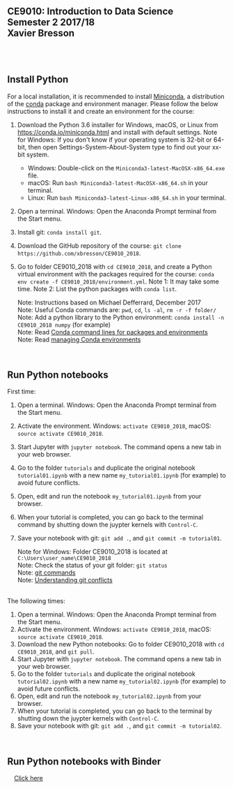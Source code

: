 ## CE9010: Introduction to Data Science <br> Semester 2 2017/18 <br> Xavier Bresson
  
<br>
<br>

## Install Python 

For a local installation, it is recommended to install [Miniconda], a distribution of the [conda] package and environment manager. Please follow the below instructions to install it and create an environment for the course:

1. Download the Python 3.6 installer for Windows, macOS, or Linux from <https://conda.io/miniconda.html> and install with default settings. Note for Windows: If you don't know if your operating system is 32-bit or 64-bit, then open Settings-System-About-System type to find out your xx-bit system.
   * Windows: Double-click on the `Miniconda3-latest-MacOSX-x86_64.exe` file. 
   * macOS: Run `bash Miniconda3-latest-MacOSX-x86_64.sh` in your terminal.
   * Linux: Run `bash Miniconda3-latest-Linux-x86_64.sh` in your terminal.
1. Open a terminal. Windows: Open the Anaconda Prompt terminal from the Start menu.
1. Install git: `conda install git`.
1. Download the GitHub repository of the course: `git clone https://github.com/xbresson/CE9010_2018`.
1. Go to folder CE9010_2018 with `cd CE9010_2018`, and create a Python virtual environment with the packages required for the course: `conda env create -f CE9010_2018/environment.yml`. Note 1: It may take some time. Note 2: List the python packages with `conda list`.

   Note: Instructions based on Michael Defferrard, December 2017<br>
   Note: Useful Conda commands are: `pwd`, `cd`, `ls -al`, `rm -r -f folder/`<br>
   Note: Add a python library to the Python environment: `conda install -n CE9010_2018 numpy` (for example)<br>
   Note: Read [Conda command lines for packages and environments]<br>
   Note: Read [managing Conda environments]

[managing Conda environments]: conda/conda_environments.pdf

[Conda command lines for packages and environments]: conda/conda_cheatsheet.pdf

<br>






## Run Python notebooks 

First time:

1. Open a terminal. Windows: Open the Anaconda Prompt terminal from the Start menu.
1. Activate the environment. Windows: `activate CE9010_2018`, macOS: `source activate CE9010_2018`.
1. Start Jupyter with `jupyter notebook`. The command opens a new tab in your web browser.
1. Go to the folder `tutorials` and duplicate the original notebook `tutorial01.ipynb` with a new name `my_tutorial01.ipynb` (for example) to avoid future conflicts.
1. Open, edit and run the notebook `my_tutorial01.ipynb` from your browser.
1. When your tutorial is completed, you can go back to the terminal command by shutting down the juypter kernels with `Control-C`. 
1. Save your notebook with git: `git add .`, and `git commit -m tutorial01`.

	Note for Windows: Folder CE9010_2018 is located at `C:\Users\user_name\CE9010_2018`<br>
   Note: Check the status of your git folder: `git status`<br>
   Note: [git commands]<br>
   Note: [Understanding git conflicts]

[git commands]: git/git_commands.pdf
[Understanding git conflicts]: git/git_xb.pdf


<br>
The following times:

1. Open a terminal. Windows: Open the Anaconda Prompt terminal from the Start menu.
1. Activate the environment. Windows: `activate CE9010_2018`, macOS: `source activate CE9010_2018`.
1. Download the new Python notebooks: Go to folder CE9010_2018 with `cd CE9010_2018`, and `git pull`. 
1. Start Jupyter with `jupyter notebook`. The command opens a new tab in your web browser.
1. Go to the folder `tutorials` and duplicate the original notebook `tutorial02.ipynb` with a new name `my_tutorial02.ipynb` (for example) to avoid future conflicts.
1. Open, edit and run the notebook `my_tutorial02.ipynb` from your browser.
1. When your tutorial is completed, you can go back to the terminal by shutting down the juypter kernels with `Control-C`. 
1. Save your notebook with git: `git add .`, and `git commit -m tutorial02`.

<br>




## Run Python notebooks with Binder

&nbsp;&nbsp;&nbsp; [Click here]

[Click here]: https://mybinder.org/v2/gh/xbresson/CE9010_2018/master




[git]: https://git-scm.com
[python]: https://www.python.org
[scipy]: https://www.scipy.org
[anaconda]: https://anaconda.org
[miniconda]: https://conda.io/miniconda.html
[conda]: https://conda.io
[conda-forge]: https://conda-forge.org


<br>
<br>
<br>


